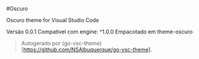 #Oscuro

Oscuro theme for Visual Studio Code

Versão 0.0.1
Compatível com engine: ^1.0.0
Empacotado em theme-oscuro

> Autogerado por (go-vsc-theme)[https://github.com/NSAlbuquerque/go-vsc-theme].